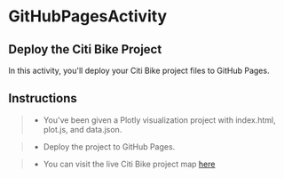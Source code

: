 # GitHubPagesActivity

## Deploy the Citi Bike Project

In this activity, you'll deploy your Citi Bike project files to GitHub Pages.

## Instructions

> * You've been given a Plotly visualization project with index.html, plot.js, and data.json.

> * Deploy the project to GitHub Pages.

> * You can visit the live Citi Bike project map [here](https://anitagj1.github.io/GitHubPagesActivity/)
